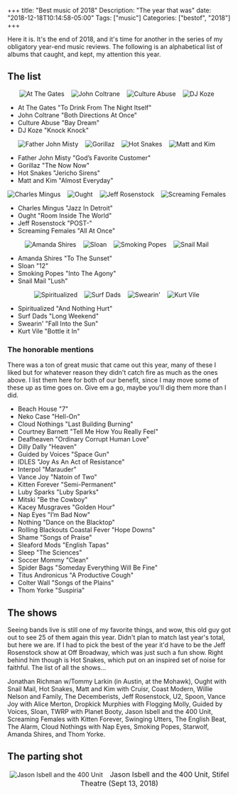 +++
title: "Best music of 2018"
Description: "The year that was"
date: "2018-12-18T10:14:58-05:00"
Tags: ["music"]
Categories: ["bestof", "2018"]
+++

<p>Here it is. It's the end of 2018, and it's time for another in the series of my obligatory year-end music reviews. The following is an alphabetical list of albums that caught, and kept, my attention this year.</p>

## The list

<p align="center">
<img src="/2018/best/at.jpg" alt="At The Gates"> &nbsp;&nbsp;
<img src="/2018/best/john.jpg" alt="John Coltrane"> &nbsp;&nbsp;
<img src="/2018/best/culture.jpg" alt="Culture Abuse"> &nbsp;&nbsp;
<img src="/2018/best/koze.jpg" alt="DJ Koze"> &nbsp;&nbsp;
</p>

* At The Gates "To Drink From The Night Itself"
* John Coltrane "Both Directions At Once"
* Culture Abuse "Bay Dream"
* DJ Koze "Knock Knock"

<p align="center">
<img src="/2018/best/father.jpg" alt="Father John Misty"> &nbsp;&nbsp;
<img src="/2018/best/gorillaz.jpg" alt="Gorillaz"> &nbsp;&nbsp;
<img src="/2018/best/hot.jpg" alt="Hot Snakes"> &nbsp;&nbsp;
<img src="/2018/best/matt.jpg" alt="Matt and Kim"> &nbsp;&nbsp;
</p>

* Father John Misty "God’s Favorite Customer"
* Gorillaz "The Now Now"
* Hot Snakes "Jericho Sirens"
* Matt and Kim "Almost Everyday"

<p align="center">
<img src="/2018/best/charles.jpg" alt="Charles Mingus"> &nbsp;&nbsp;
<img src="/2018/best/ought.jpg" alt="Ought"> &nbsp;&nbsp;
<img src="/2018/best/jeff.jpg" alt="Jeff Rosenstock"> &nbsp;&nbsp;
<img src="/2018/best/screaming.jpg" alt="Screaming Females"> &nbsp;&nbsp;
</p>

* Charles Mingus "Jazz In Detroit"
* Ought "Room Inside The World"
* Jeff Rosenstock "POST-"
* Screaming Females "All At Once"

<p align="center">
<img src="/2018/best/amanda.jpg" alt="Amanda Shires"> &nbsp;&nbsp;
<img src="/2018/best/sloan.gif" alt="Sloan"> &nbsp;&nbsp;
<img src="/2018/best/smoking.jpg" alt="Smoking Popes"> &nbsp;&nbsp;
<img src="/2018/best/snail.jpg" alt="Snail Mail"> &nbsp;&nbsp;
</p>

* Amanda Shires "To The Sunset"
* Sloan "12"
* Smoking Popes "Into The Agony"
* Snail Mail "Lush"

<p align="center">
<img src="/2018/best/spirit.jpg" alt="Spiritualized"> &nbsp;&nbsp;
<img src="/2018/best/surf.jpg" alt="Surf Dads"> &nbsp;&nbsp;
<img src="/2018/best/swearing.jpg" alt="Swearin'"> &nbsp;&nbsp;
<img src="/2018/best/kurt.png" alt="Kurt Vile"> &nbsp;&nbsp;
</p>

* Spiritualized "And Nothing Hurt"
* Surf Dads "Long Weekend" 
* Swearin' "Fall Into the Sun"
* Kurt Vile "Bottle it In"

### The honorable mentions

<p>There was a ton of great music that came out this year, many of these I liked but for whatever reason they didn't catch fire as much as the ones above. I list them here for both of our benefit, since I may move some of these up as time goes on. Give em a go, maybe you'll dig them more than I did.</p>

* Beach House "7"
* Neko Case "Hell-On"
* Cloud Nothings "Last Building Burning"
* Courtney Barnett "Tell Me How You Really Feel"
* Deafheaven "Ordinary Corrupt Human Love"
* Dilly Dally "Heaven"
* Guided by Voices "Space Gun"
* IDLES "Joy As An Act of Resistance" 
* Interpol "Marauder" 
* Vance Joy "Natoin of Two"
* Kitten Forever "Semi-Permanent"
* Luby Sparks "Luby Sparks"
* Mitski "Be the Cowboy" 
* Kacey Musgraves "Golden Hour" 
* Nap Eyes "I’m Bad Now"
* Nothing "Dance on the Blacktop"
* Rolling Blackouts Coastal Fever "Hope Downs"
* Shame "Songs of Praise"
* Sleaford Mods "English Tapas"
* Sleep "The Sciences"
* Soccer Mommy "Clean"
* Spider Bags "Someday Everything Will Be Fine" 
* Titus Andronicus "A Productive Cough"
* Colter Wall "Songs of the Plains"
* Thom Yorke "Suspiria"

## The shows

<p>Seeing bands live is still one of my favorite things, and wow, this old guy got out to see 25 of them again this year. Didn't plan to match last year's total, but here we are. If I had to pick the best of the year it'd have to be the Jeff Rosenstock show at Off Broadway, which was just such a fun show. Right behind him though is Hot Snakes, which put on an inspired set of noise for faithful. The list of all the shows...</p>

<p>Jonathan Richman w/Tommy Larkin (in Austin, at the Mohawk), Ought with Snail Mail, Hot Snakes, Matt and Kim with Cruisr, Coast Modern, Willie Nelson and Family, The Decemberists, Jeff Rosenstock, U2, Spoon, Vance Joy with Alice Merton, Dropkick Murphies with Flogging Molly, Guided by Voices, Sloan, TWRP with Planet Booty, Jason Isbell and the 400 Unit, Screaming Females with Kitten Forever, Swinging Utters, The English Beat, The Alarm, Cloud Nothings with Nap Eyes, Smoking Popes, Starwolf, Amanda Shires, and Thom Yorke.</p> 

## The parting shot

<div align="center">
<img src="/2018/best/jason.jpg" alt="Jason Isbell and the 400 Unit"> &nbsp;&nbsp;
<font size="3">Jason Isbell and the 400 Unit, Stifel Theatre (Sept 13, 2018)<br />
</div>
